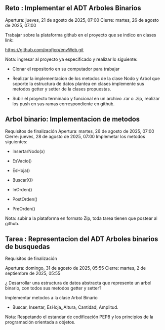 ## Reto : Implementar el ADT Arboles Binarios

Apertura: jueves, 21 de agosto de 2025, 07:00
Cierre: martes, 26 de agosto de 2025, 07:00

Trabajar sobre la plataforma github en el proyecto que se indico en clases link:

https://github.com/profjcp/envWeb.git

Nota: ingresar al proyecto ya especificado y realizar lo siguiente:

- Clonar el repositorio en su computador para trabajar

- Realizar la implementacion de los metodos de la clase Nodo y Arbol que soporte la estructura de datos plantea en clases implemente sus metodos getter y setter de la clases propuestas.

- Subir el proyecto terminado y funcional en un archivo .rar o .zip, realizar los push en sus ramas correspondiente en github.

## Arbol binario: Implementacion de metodos

Requisitos de finalización
Apertura: martes, 26 de agosto de 2025, 07:00
Cierre: jueves, 28 de agosto de 2025, 07:00
Implemetar los metodos siguientes:

- InsertarNodo(x)

- EsVacio()

- EsHoja()

- BuscarX()

- InOrden()

- PostOrden()

- PreOrden()

Nota: subir a la plataforma en formato Zip, toda tarea tienen que postear al github.

## Tarea : Representacion del ADT Arboles binarios de busquedas

Requisitos de finalización

Apertura: domingo, 31 de agosto de 2025, 05:55
Cierre: martes, 2 de septiembre de 2025, 05:55

¿ Desarrollar una estructura de datos abstracta que represente un arbol binario, con todos sus metodos getter y setter?

Implementar metodos a la clase Arbol Binario

- Buscar, Insertar, EsHoja,,Altura, Cantidad, Amplitud.

Nota: Respetando el estandar de codificación PEP8 y los principios de la programación orientada a objetos.
